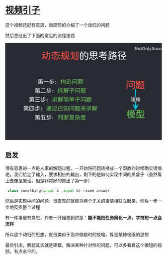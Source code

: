 # [视频引子](https://www.bilibili.com/video/av1256092958/)
这个视频还挺有意思，很简短的介绍了一个动归的问题

然后总结出了下面的常见的流程思路

![Dynamic Programming](pic/DP.png)

## 启发
很有意思的一点是人家的解题过程，一开始将问题转换成一个函数的时候确实很惊艳，我们给定了输入，要求相应的输出，剩下的是如何实现中间的黑盒子（虽然看上去像是废话，但是非常好的做出了第一步）

```py
 class something(input a ,input b)->some answer
```

然后是实现中间的问题，很直观的就能将两个无关的事情相联立起来，然后一步一步地反推整个过程

有一件事很有意思，作者一开始想到的是：**能不能把任务简化一点，字符短一点会怎样**

所以这个动归的思想，就很类似于高中做题时的放缩，算是某种极限的思想

最后引出，解题其实就是建模，解决某种针对性的问题，可以多看看这个很短的视频，有点水平的。